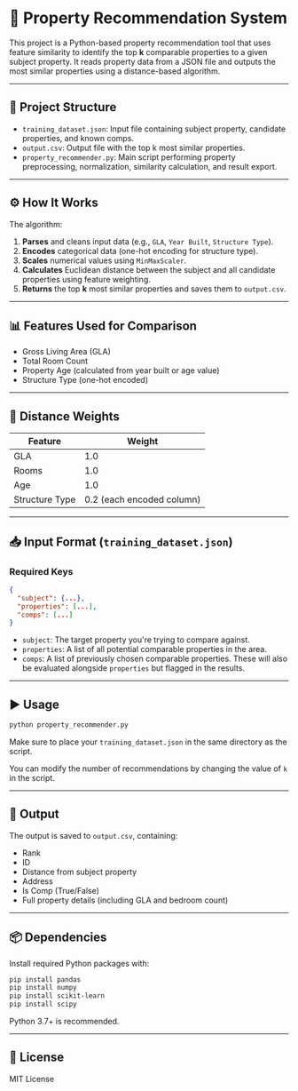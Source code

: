 # 🏡 Property Recommendation System

This project is a Python-based property recommendation tool that uses feature similarity to identify the top **k** comparable properties to a given subject property. It reads property data from a JSON file and outputs the most similar properties using a distance-based algorithm.

---

## 📂 Project Structure

- `training_dataset.json`: Input file containing subject property, candidate properties, and known comps.
- `output.csv`: Output file with the top k most similar properties.
- `property_recommender.py`: Main script performing property preprocessing, normalization, similarity calculation, and result export.

---

## ⚙️ How It Works

The algorithm:
1. **Parses** and cleans input data (e.g., `GLA`, `Year Built`, `Structure Type`).
2. **Encodes** categorical data (one-hot encoding for structure type).
3. **Scales** numerical values using `MinMaxScaler`.
4. **Calculates** Euclidean distance between the subject and all candidate properties using feature weighting.
5. **Returns** the top **k** most similar properties and saves them to `output.csv`.

---

## 📊 Features Used for Comparison

- Gross Living Area (GLA)
- Total Room Count
- Property Age (calculated from year built or age value)
- Structure Type (one-hot encoded)

---

## 🧮 Distance Weights

| Feature         | Weight |
|----------------|--------|
| GLA            | 1.0    |
| Rooms          | 1.0    |
| Age            | 1.0    |
| Structure Type | 0.2 (each encoded column) |

---

## 📥 Input Format (`training_dataset.json`)

### Required Keys

```json
{
  "subject": {...},
  "properties": [...],
  "comps": [...]
}
```

- `subject`: The target property you're trying to compare against.
- `properties`: A list of all potential comparable properties in the area.
- `comps`: A list of previously chosen comparable properties. These will also be evaluated alongside `properties` but flagged in the results.

---

## ▶️ Usage

```bash
python property_recommender.py
```

Make sure to place your `training_dataset.json` in the same directory as the script.

You can modify the number of recommendations by changing the value of `k` in the script.

---

## 💾 Output

The output is saved to `output.csv`, containing:

- Rank
- ID
- Distance from subject property
- Address
- Is Comp (True/False)
- Full property details (including GLA and bedroom count)

---

## 📦 Dependencies

Install required Python packages with:

```bash
pip install pandas
pip install numpy
pip install scikit-learn
pip install scipy
```

Python 3.7+ is recommended.

---

## 📘 License

MIT License
